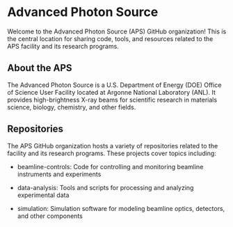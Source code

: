 # Advanced Photon Source
Welcome to the Advanced Photon Source (APS) GitHub organization! This is the central location for sharing code, tools, and resources related to the APS facility and its research programs.

## About the APS
The Advanced Photon Source is a U.S. Department of Energy (DOE) Office of Science User Facility located at Argonne National Laboratory (ANL). It provides high-brightness X-ray beams for scientific research in materials science, biology, chemistry, and other fields.

## Repositories
The APS GitHub organization hosts a variety of repositories related to the facility and its research programs. These projects cover topics including:

- beamline-controls: Code for controlling and monitoring beamline instruments and experiments

- data-analysis: Tools and scripts for processing and analyzing experimental data

- simulation: Simulation software for modeling beamline optics, detectors, and other components
